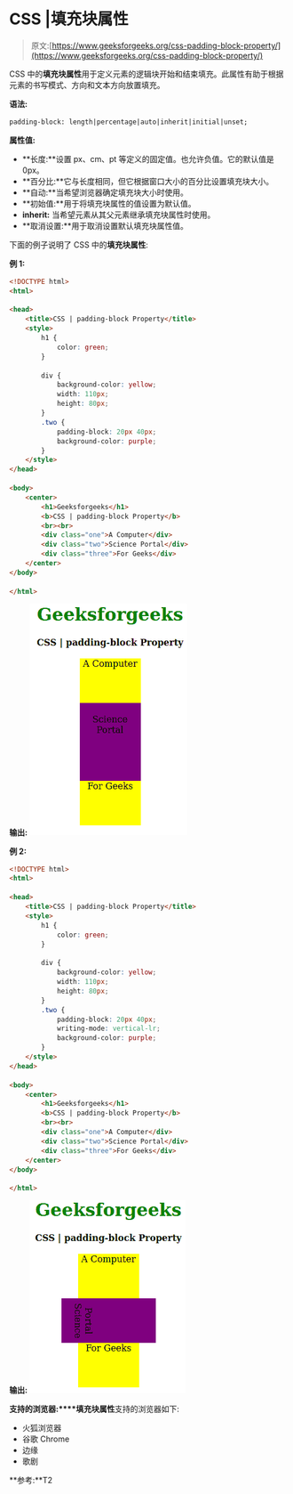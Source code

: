 # CSS |填充块属性

> 原文:[https://www.geeksforgeeks.org/css-padding-block-property/](https://www.geeksforgeeks.org/css-padding-block-property/)

CSS 中的**填充块属性**用于定义元素的逻辑块开始和结束填充。此属性有助于根据元素的书写模式、方向和文本方向放置填充。

**语法:**

```html
padding-block: length|percentage|auto|inherit|initial|unset;
```

**属性值:**

*   **长度:**设置 px、cm、pt 等定义的固定值。也允许负值。它的默认值是 0px。
*   **百分比:**它与长度相同，但它根据窗口大小的百分比设置填充块大小。
*   **自动:**当希望浏览器确定填充块大小时使用。
*   **初始值:**用于将填充块属性的值设置为默认值。
*   **inherit:** 当希望元素从其父元素继承填充块属性时使用。
*   **取消设置:**用于取消设置默认填充块属性值。

下面的例子说明了 CSS 中的**填充块属性**:

**例 1:**

```html
<!DOCTYPE html>
<html>

<head>
    <title>CSS | padding-block Property</title>
    <style>
        h1 {
            color: green;
        }

        div {
            background-color: yellow;
            width: 110px;
            height: 80px;
        }
        .two {
            padding-block: 20px 40px;
            background-color: purple;
        }
    </style>
</head>

<body>
    <center>
        <h1>Geeksforgeeks</h1>
        <b>CSS | padding-block Property</b>
        <br><br>
        <div class="one">A Computer</div>
        <div class="two">Science Portal</div>
        <div class="three">For Geeks</div>
    </center>
</body>

</html>                    
```

**输出:**
![](img/73c58e26f38610fa3017556af3846140.png)

**例 2:**

```html
<!DOCTYPE html>
<html>

<head>
    <title>CSS | padding-block Property</title>
    <style>
        h1 {
            color: green;
        }

        div {
            background-color: yellow;
            width: 110px;
            height: 80px;
        }
        .two {
            padding-block: 20px 40px;
            writing-mode: vertical-lr;
            background-color: purple;
        }
    </style>
</head>

<body>
    <center>
        <h1>Geeksforgeeks</h1>
        <b>CSS | padding-block Property</b>
        <br><br>
        <div class="one">A Computer</div>
        <div class="two">Science Portal</div>
        <div class="three">For Geeks</div>
    </center>
</body>

</html>                                       
```

**输出:**
![](img/6e6679c88f7fa3708dd8b53cd43b3db6.png)

**支持的浏览器:****填充块属性**支持的浏览器如下:

*   火狐浏览器
*   谷歌 Chrome
*   边缘
*   歌剧

**参考:**T2